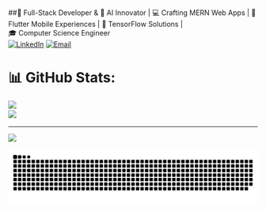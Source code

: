 
##🚀 Full-Stack Developer & 🤖 AI Innovator | 💻 Crafting MERN Web Apps | 📱 Flutter Mobile Experiences | 🧠 TensorFlow Solutions |<br/> 🎓 Computer Science Engineer<br/>
[![LinkedIn](https://img.shields.io/badge/LinkedIn-Sahilyadav-%230A66C2?style=flat-square&logo=linkedin&logoColor=white&link=https://www.linkedin.com/in/sahilmyadav)](https://www.linkedin.com/in/sahilmyadav/) [![Email](https://img.shields.io/badge/Email-sahilyadav%40duck.com-%23D14836?style=flat-square&logo=gmail&logoColor=white&link=mailto:sahilyadav@duck.com)](mailto:sahilyadav@duck.com)
# 📊 GitHub Stats:
![](https://github-readme-stats.vercel.app/api?username=Sahilmyadav&theme=dark&hide_border=false&include_all_commits=false&count_private=false)<br/>
![](https://github-readme-stats.vercel.app/api/top-langs/?username=Sahilmyadav&theme=dark&hide_border=false&include_all_commits=false&count_private=false&layout=compact)

---
[![](https://visitcount.itsvg.in/api?id=Sahilmyadav&icon=0&color=0)](https://visitcount.itsvg.in)

<!-- Proudly created with GPRM ( https://gprm.itsvg.in ) -->
![snake gif](https://raw.githubusercontent.com/Platane/snk/output/github-contribution-grid-snake.svg)

